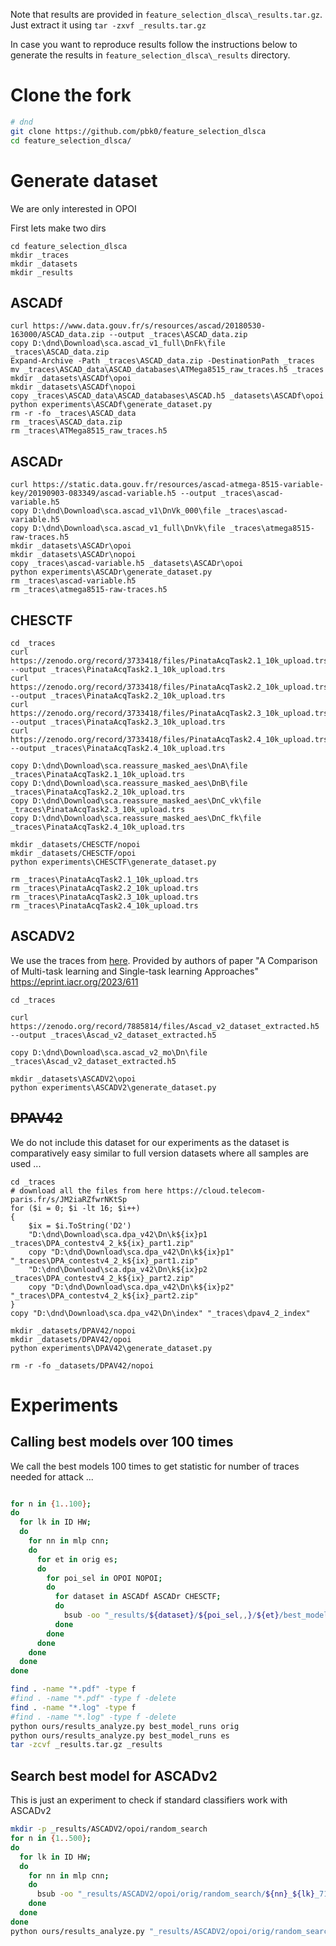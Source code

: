 

Note that results are provided in `feature_selection_dlsca\_results.tar.gz`. Just extract it using `tar -zxvf _results.tar.gz`

In case you want to reproduce results follow the instructions below to generate the results in `feature_selection_dlsca\_results` directory.

# Clone the fork

```bash
# dnd
git clone https://github.com/pbk0/feature_selection_dlsca
cd feature_selection_dlsca/
```

# Generate dataset

We are only interested in OPOI

First lets make two dirs

```pwsh
cd feature_selection_dlsca
mkdir _traces
mkdir _datasets
mkdir _results
```

## ASCADf

```pwsh
curl https://www.data.gouv.fr/s/resources/ascad/20180530-163000/ASCAD_data.zip --output _traces\ASCAD_data.zip
copy D:\dnd\Download\sca.ascad_v1_full\DnFk\file _traces\ASCAD_data.zip
Expand-Archive -Path _traces\ASCAD_data.zip -DestinationPath _traces
mv _traces\ASCAD_data\ASCAD_databases\ATMega8515_raw_traces.h5 _traces
mkdir _datasets\ASCADf\opoi
mkdir _datasets\ASCADf\nopoi
copy _traces\ASCAD_data\ASCAD_databases\ASCAD.h5 _datasets\ASCADf\opoi
python experiments\ASCADf\generate_dataset.py
rm -r -fo _traces\ASCAD_data
rm _traces\ASCAD_data.zip
rm _traces\ATMega8515_raw_traces.h5
```


## ASCADr

```pwsh
curl https://static.data.gouv.fr/resources/ascad-atmega-8515-variable-key/20190903-083349/ascad-variable.h5 --output _traces\ascad-variable.h5
copy D:\dnd\Download\sca.ascad_v1\DnVk_000\file _traces\ascad-variable.h5
copy D:\dnd\Download\sca.ascad_v1_full\DnVk\file _traces\atmega8515-raw-traces.h5
mkdir _datasets\ASCADr\opoi
mkdir _datasets\ASCADr\nopoi
copy _traces\ascad-variable.h5 _datasets\ASCADr\opoi
python experiments\ASCADr\generate_dataset.py
rm _traces\ascad-variable.h5
rm _traces\atmega8515-raw-traces.h5
```


## CHESCTF

```pwsh
cd _traces
curl https://zenodo.org/record/3733418/files/PinataAcqTask2.1_10k_upload.trs --output _traces\PinataAcqTask2.1_10k_upload.trs
curl https://zenodo.org/record/3733418/files/PinataAcqTask2.2_10k_upload.trs --output _traces\PinataAcqTask2.2_10k_upload.trs
curl https://zenodo.org/record/3733418/files/PinataAcqTask2.3_10k_upload.trs --output _traces\PinataAcqTask2.3_10k_upload.trs
curl https://zenodo.org/record/3733418/files/PinataAcqTask2.4_10k_upload.trs --output _traces\PinataAcqTask2.4_10k_upload.trs

copy D:\dnd\Download\sca.reassure_masked_aes\DnA\file _traces\PinataAcqTask2.1_10k_upload.trs
copy D:\dnd\Download\sca.reassure_masked_aes\DnB\file _traces\PinataAcqTask2.2_10k_upload.trs
copy D:\dnd\Download\sca.reassure_masked_aes\DnC_vk\file _traces\PinataAcqTask2.3_10k_upload.trs
copy D:\dnd\Download\sca.reassure_masked_aes\DnC_fk\file _traces\PinataAcqTask2.4_10k_upload.trs

mkdir _datasets/CHESCTF/nopoi
mkdir _datasets/CHESCTF/opoi
python experiments\CHESCTF\generate_dataset.py

rm _traces\PinataAcqTask2.1_10k_upload.trs
rm _traces\PinataAcqTask2.2_10k_upload.trs
rm _traces\PinataAcqTask2.3_10k_upload.trs
rm _traces\PinataAcqTask2.4_10k_upload.trs
```


## ASCADV2

We use the traces from [here](https://zenodo.org/record/7885814). 
Provided by authors of paper "A Comparison of Multi-task learning and Single-task learning Approaches"
https://eprint.iacr.org/2023/611

```pwsh
cd _traces

curl https://zenodo.org/record/7885814/files/Ascad_v2_dataset_extracted.h5 --output _traces\Ascad_v2_dataset_extracted.h5

copy D:\dnd\Download\sca.ascad_v2_mo\Dn\file _traces\Ascad_v2_dataset_extracted.h5

mkdir _datasets\ASCADV2\opoi
python experiments\ASCADV2\generate_dataset.py
```

## ~~DPAV42~~

We do not include this dataset for our experiments as the dataset is comparatively easy similar to full version datasets where all samples are used ...

```pwsh
cd _traces
# download all the files from here https://cloud.telecom-paris.fr/s/JM2iaRZfwrNKtSp
for ($i = 0; $i -lt 16; $i++)
{
    $ix = $i.ToString('D2')
    "D:\dnd\Download\sca.dpa_v42\Dn\k${ix}p1 _traces\DPA_contestv4_2_k${ix}_part1.zip"
    copy "D:\dnd\Download\sca.dpa_v42\Dn\k${ix}p1" "_traces\DPA_contestv4_2_k${ix}_part1.zip"
    "D:\dnd\Download\sca.dpa_v42\Dn\k${ix}p2 _traces\DPA_contestv4_2_k${ix}_part2.zip"
    copy "D:\dnd\Download\sca.dpa_v42\Dn\k${ix}p2" "_traces\DPA_contestv4_2_k${ix}_part2.zip"
}
copy "D:\dnd\Download\sca.dpa_v42\Dn\index" "_traces\dpav4_2_index"

mkdir _datasets/DPAV42/nopoi
mkdir _datasets/DPAV42/opoi
python experiments\DPAV42\generate_dataset.py

rm -r -fo _datasets/DPAV42/nopoi
```


# Experiments

## Calling best models over 100 times

We call the best models 100 times to get statistic for number of traces needed for attack ...

```bash

for n in {1..100}; 
do
  for lk in ID HW;
  do
    for nn in mlp cnn;
    do 
      for et in orig es;
      do
        for poi_sel in OPOI NOPOI;
        do
          for dataset in ASCADf ASCADr CHESCTF;
          do
            bsub -oo "_results/${dataset}/${poi_sel,,}/${et}/best_model_runs/${nn}_${lk}_${n}.log" python experiments/${dataset}/test_best_models.py ${lk} ${nn} ${poi_sel} ${et} ${n}
          done
        done
      done
    done
  done
done

find . -name "*.pdf" -type f
#find . -name "*.pdf" -type f -delete
find . -name "*.log" -type f
#find . -name "*.log" -type f -delete
python ours/results_analyze.py best_model_runs orig
python ours/results_analyze.py best_model_runs es
tar -zcvf _results.tar.gz _results

```




## Search best model for ASCADv2

This is just an experiment to check if standard classifiers work with ASCADv2

```bash
mkdir -p _results/ASCADV2/opoi/random_search
for n in {1..500}; 
do
  for lk in ID HW;
  do 
    for nn in mlp cnn;
    do
      bsub -oo "_results/ASCADV2/opoi/orig/random_search/${nn}_${lk}_7181_${n}.log" python experiments/ASCADV2/random_search.py ${lk} ${nn} OPOI 7181 True 0 ${n}
    done
  done
done
python ours/results_analyze.py "_results/ASCADV2/opoi/orig/random_search"
```